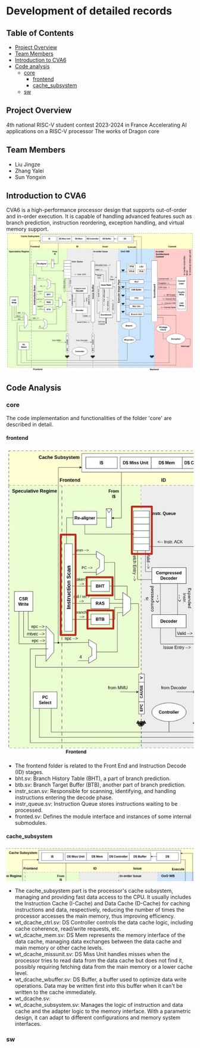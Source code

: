 # Development of detailed records

## Table of Contents
- [Project Overview](#project-overview)
- [Team Members](#team-members)
- [Introduction to CVA6](#introduction-to-cva6)
- [Code analysis](#code-analysis)
  - [core](#core)
    - [frontend](#frontend)
    - [cache_subsystem](#cache_subsystem)
  - [sw](#sw)

## Project Overview
4th national RISC-V student contest 2023-2024 in France
Accelerating AI applications on a RISC-V processor
The works of Dragon core

## Team Members
- Liu Jingze  
- Zhang Yalei  
- Sun Yongxin  

## Introduction to CVA6
CVA6 is a high-performance processor design that supports out-of-order and in-order execution. It is capable of handling advanced features such as branch prediction, instruction reordering, exception handling, and virtual memory support.
![RISC-V流水线](images/image1.png "流水线")


## Code Analysis

### core
The code implementation and functionalities of the folder 'core' are described in detail.

#### frontend 
![RISC-V流水线](images/image2.jpeg "流水线")

- The frontend folder is related to the Front End and Instruction Decode (ID) stages.
- bht.sv: Branch History Table (BHT), a part of branch prediction.
- btb.sv: Branch Target Buffer (BTB), another part of branch prediction.
- instr_scan.sv: Responsible for scanning, identifying, and handling instructions entering the decode phase.
- instr_queue.sv: Instruction Queue stores instructions waiting to be processed.
- fronted.sv: Defines the module interface and instances of some internal submodules.

#### cache_subsystem
![RISC-V流水线](images/image3.jpeg "流水线")

- The cache_subsystem part is the processor's cache subsystem, managing and providing fast data access to the CPU. It usually includes the Instruction Cache (I-Cache) and Data Cache (D-Cache) for caching instructions and data, respectively, reducing the number of times the processor accesses the main memory, thus improving efficiency.
- wt_dcache_ctrl.sv: DS Controller controls the data cache logic, including cache coherence, read/write requests, etc.
- wt_dcache_mem.sv: DS Mem represents the memory interface of the data cache, managing data exchanges between the data cache and main memory or other cache levels.
- wt_dcache_missunit.sv: DS Miss Unit handles misses when the processor tries to read data from the data cache but does not find it, possibly requiring fetching data from the main memory or a lower cache level.
- wt_dcache_wbuffer.sv: DS Buffer, a buffer used to optimize data write operations. Data may be written first into this buffer when it can't be written to the cache immediately.
- wt_dcache.sv:
- wt_dcache_subsystem.sv: Manages the logic of instruction and data cache and the adapter logic to the memory interface. With a parametric design, it can adapt to different configurations and memory system interfaces.


### sw

